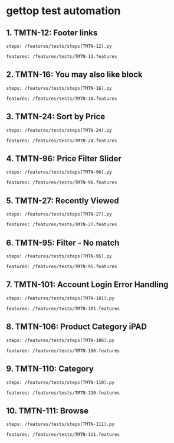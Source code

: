 # gettop test automation

## 1. TMTN-12: Footer links
```steps: /features/tests/steps(TMTN-12).py```

```features: /features/tests/TMTN-12.features```
   

## 2. TMTN-16: You may also like block
```steps: /features/tests/steps(TMTN-16).py```

```features: /features/tests/TMTN-16.features```


## 3. TMTN-24: Sort by Price
```steps: /features/tests/steps(TMTN-24).py```

```features: /features/tests/TMTN-24.features```


## 4. TMTN-96: Price Filter Slider
```steps: /features/tests/steps(TMTN-96).py```

```features: /features/tests/TMTN-96.features```


## 5. TMTN-27: Recently Viewed
```steps: /features/tests/steps(TMTN-27).py```

```features: /features/tests/TMTN-27.features```


## 6. TMTN-95: Filter - No match
```steps: /features/tests/steps(TMTN-95).py```

```features: /features/tests/TMTN-95.features```


## 7. TMTN-101: Account Login Error Handling
```steps: /features/tests/steps(TMTN-101).py```

```features: /features/tests/TMTN-101.features```


## 8. TMTN-106: Product Category iPAD
```steps: /features/tests/steps(TMTN-106).py```

```features: /features/tests/TMTN-106.features```


## 9. TMTN-110: Category
```steps: /features/tests/steps(TMTN-110).py```

```features: /features/tests/TMTN-110.features```


## 10. TMTN-111: Browse
```steps: /features/tests/steps(TMTN-111).py```

```features: /features/tests/TMTN-111.features```
